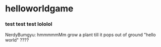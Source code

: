 # helloworldgame

### test test test lololol

NerdyBumgyu: hmmmmmMm grow a plant till it pops out of ground "hello world" ????
